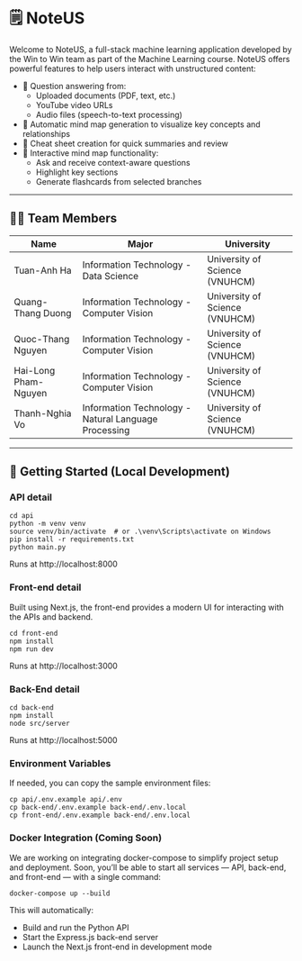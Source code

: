 # 🗒️ NoteUS

Welcome to NoteUS, a full-stack machine learning application developed by the Win to Win team as part of the Machine Learning course. NoteUS offers powerful features to help users interact with unstructured content:
* 💬 Question answering from:
   * Uploaded documents (PDF, text, etc.)
   * YouTube video URLs
   * Audio files (speech-to-text processing)
* 🧠 Automatic mind map generation to visualize key concepts and relationships
* 📄 Cheat sheet creation for quick summaries and review
* 🧭 Interactive mind map functionality:
   * Ask and receive context-aware questions
   * Highlight key sections
   * Generate flashcards from selected branches

---

## 👨‍💻 Team Members

| **Name**             | **Major**                                            | **University**                 |
|----------------------|------------------------------------------------------|--------------------------------|
| Tuan-Anh Ha          | Information Technology - Data Science                | University of Science (VNUHCM) |
| Quang-Thang Duong    | Information Technology - Computer Vision             | University of Science (VNUHCM) |
| Quoc-Thang Nguyen    | Information Technology - Computer Vision             | University of Science (VNUHCM) |
| Hai-Long Pham-Nguyen | Information Technology - Computer Vision             | University of Science (VNUHCM) |
| Thanh-Nghia Vo       | Information Technology - Natural Language Processing | University of Science (VNUHCM) |

---



## 🚀 Getting Started (Local Development)

### API detail
```
cd api
python -m venv venv
source venv/bin/activate  # or .\venv\Scripts\activate on Windows
pip install -r requirements.txt
python main.py
```
Runs at http://localhost:8000
### Front-end detail
Built using Next.js, the front-end provides a modern UI for interacting with the APIs and backend.
```
cd front-end
npm install
npm run dev
```
Runs at http://localhost:3000
### Back-End detail
```
cd back-end
npm install
node src/server
```
Runs at http://localhost:5000
### Environment Variables
If needed, you can copy the sample environment files:
```
cp api/.env.example api/.env
cp back-end/.env.example back-end/.env.local
cp front-end/.env.example back-end/.env.local
```
### Docker Integration (Coming Soon)
We are working on integrating docker-compose to simplify project setup and deployment. Soon, you’ll be able to start all services — API, back-end, and front-end — with a single command:
```
docker-compose up --build
```
This will automatically:
* Build and run the Python API
* 	Start the Express.js back-end server
* 	Launch the Next.js front-end in development mode

